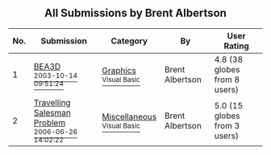 ﻿<div align="center">

## All Submissions by Brent Albertson

</div>

No.  | Submission | Category | By   | User Rating
---- | ---------- | -------- | ---- | -----------
1 | [BEA3D<br /><sup>2003-10-14 09:51:24</sup>](https://github.com/Planet-Source-Code/brent-albertson-bea3d__1-58830) | [Graphics<br /><sup>Visual Basic</sup>](../ByCategory/graphics__1-46.md) | Brent Albertson | 4.8 (38 globes from 8 users)
2 | [Travelling Salesman Problem<br /><sup>2006-06-26 14:02:22</sup>](https://github.com/Planet-Source-Code/brent-albertson-travelling-salesman-problem__1-65849) | [Miscellaneous<br /><sup>Visual Basic</sup>](../ByCategory/miscellaneous__1-1.md) | Brent Albertson | 5.0 (15 globes from 3 users)
